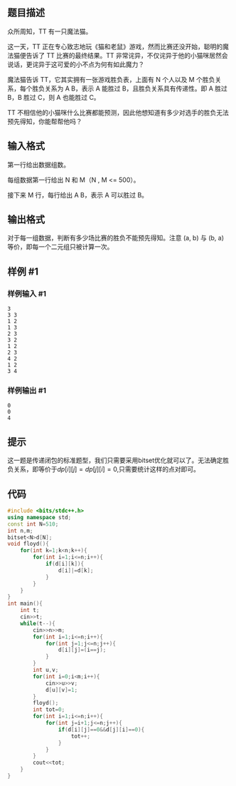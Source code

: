 ## 题目描述
众所周知，TT 有一只魔法猫。

这一天，TT 正在专心致志地玩《猫和老鼠》游戏，然而比赛还没开始，聪明的魔法猫便告诉了 TT 比赛的最终结果。TT 非常诧异，不仅诧异于他的小猫咪居然会说话，更诧异于这可爱的小不点为何有如此魔力？

魔法猫告诉 TT，它其实拥有一张游戏胜负表，上面有 N 个人以及 M 个胜负关系，每个胜负关系为 A B，表示 A 能胜过 B，且胜负关系具有传递性。即 A 胜过 B，B 胜过 C，则 A 也能胜过 C。

TT 不相信他的小猫咪什么比赛都能预测，因此他想知道有多少对选手的胜负无法预先得知，你能帮帮他吗？

## 输入格式

第一行给出数据组数。

每组数据第一行给出 N 和 M（N , M <= 500）。

接下来 M 行，每行给出 A B，表示 A 可以胜过 B。

## 输出格式

对于每一组数据，判断有多少场比赛的胜负不能预先得知。注意 (a, b) 与 (b, a) 等价，即每一个二元组只被计算一次。

## 样例 #1

### 样例输入 #1

```
3
3 3
1 2
1 3
2 3
3 2
1 2
2 3
4 2
1 2
3 4
```

### 样例输出 #1

```
0
0
4
```

## 提示
这一题是传递闭包的标准题型，我们只需要采用bitset优化就可以了。无法确定胜负关系，即等价于$dp[i][j]=dp[j][i]=0$,只需要统计这样的点对即可。
## 代码
```cpp
#include <bits/stdc++.h>
using namespace std;
const int N=510;
int n,m;
bitset<N>d[N];
void floyd(){
	for(int k=1;k<n;k++){
		for(int i=1;i<=n;i++){
			if(d[i][k]){
				d[i]|=d[k];
			}
		}
	}
}
int main(){
	int t;
	cin>>t;
	while(t--){
		cin>>n>>m;
		for(int i=1;i<=n;i++){
			for(int j=1;j<=n;j++){
				d[i][j]=(i==j);
			}
		}
		int u,v;
		for(int i=0;i<m;i++){
			cin>>u>>v;
			d[u][v]=1;
		}
		floyd();
		int tot=0;
		for(int i=1;i<=n;i++){
			for(int j=i+1;j<=n;j++){
				if(d[i][j]==0&&d[j][i]==0){
					tot++;
				}
			}
		}
		cout<<tot;
	}
}
```